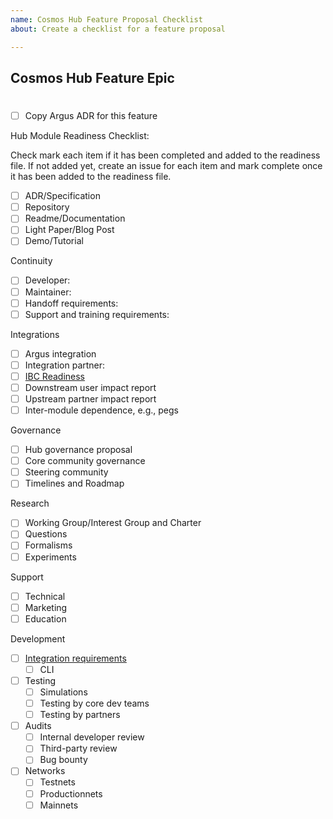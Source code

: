 ```yaml
---
name: Cosmos Hub Feature Proposal Checklist
about: Create a checklist for a feature proposal

---
```


## Cosmos Hub Feature Epic

# <Feature Name>

- [ ] Copy Argus ADR for this feature

Hub Module Readiness Checklist:

Check mark each item if it has been completed and added to the readiness file. If not added yet, create an issue for each item and mark complete once it has been added to the readiness file.

- [ ]  ADR/Specification
- [ ]  Repository
- [ ]  Readme/Documentation
- [ ]  Light Paper/Blog Post
- [ ]  Demo/Tutorial

Continuity
  - [ ] Developer:
  - [ ] Maintainer:
  - [ ] Handoff requirements:
  - [ ] Support and training requirements:

Integrations
  - [ ] Argus integration
  - [ ] Integration partner:
  - [ ] [IBC Readiness](https://github.com/cosmos/stargate-launch/blob/master/ibc_readiness_matrix.md)
  - [ ] Downstream user impact report
  - [ ] Upstream partner impact report
  - [ ] Inter-module dependence, e.g., pegs  

Governance
  - [ ] Hub governance proposal
  - [ ] Core community governance
  - [ ] Steering community
  - [ ] Timelines and Roadmap

Research
  - [ ] Working Group/Interest Group and Charter
  - [ ] Questions
  - [ ] Formalisms
  - [ ] Experiments

Support
  - [ ] Technical
  - [ ] Marketing
  - [ ] Education

Development
- [ ] [Integration requirements](https://github.com/regen-network/regen-ledger/issues/253)
  - [ ] CLI
- [ ] Testing
  - [ ] Simulations
  - [ ] Testing by core dev teams
  - [ ] Testing by partners
- [ ] Audits
  - [ ] Internal developer review
  - [ ] Third-party review
  - [ ] Bug bounty
- [ ] Networks
  - [ ] Testnets
  - [ ] Productionnets
  - [ ] Mainnets
